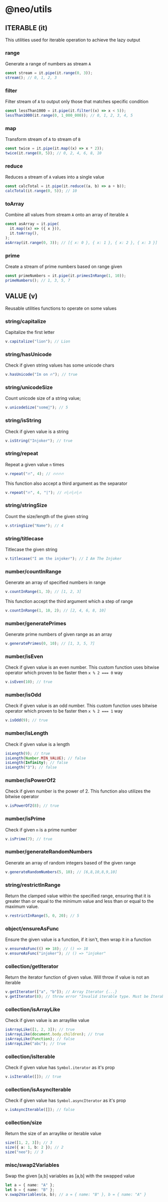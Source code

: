 # @neo/utils

## ITERABLE (it)

This utilities used for iterable operation to achieve the lazy output

### range

Generate a range of numbers as stream `A`

```typescript
const stream = it.pipe(it.range(0, 3));
stream(); // 0, 1, 2, 3
```

### filter

Filter stream of `A` to output only those that matches specific condition

```typescript
const lessThan1000 = it.pipe(it.filter((x) => x < 5));
lessThan1000(it.range(0, 1_000_000)); // 0, 1, 2, 3, 4, 5
```

### map

Transform stream of `A` to stream of `B`

```typescript
const twice = it.pipe(it.map((x) => x * 2));
twice(it.range(0, 5)); // 0, 2, 4, 6, 8, 10
```

### reduce

Reduces a stream of `A` values into a single value

```typescript
const calcTotal = it.pipe(it.reduce((a, b) => a + b));
calcTotal(it.range(0, 5)); // 10
```

### toArray

Combine all values from stream `A` onto an array of iterable `A`

```typescript
const asArray = it.pipe(
  it.map((x) => ({ x })),
  it.toArray(),
);
asArray(it.range(0, 3)); // [{ x: 0 }, { x: 1 }, { x: 2 }, { x: 3 }]
```

### prime

Create a stream of prime numbers based on range given

```typescript
const primeNumbers = it.pipe(it.primesInRange(1, 10));
primeNumbers(); // 1, 3, 5, 7
```

## VALUE (v)

Reusable utilities functions to operate on some values

### string/capitalize

Capitalize the first letter

```typescript
v.capitalize("lion"); // Lion
```

### string/hasUnicode

Check if given string values has some unicode chars

```typescript
v.hasUnicode("Im on 🔥"); // true
```

### string/unicodeSize

Count unicode size of a string value;

```typescript
v.unicodeSize("some🎲"); // 5
```

### string/isString

Check if given value is a string

```typescript
v.isString("Injoker"); // true
```

### string/repeat

Repeat a given value `n` times

```typescript
v.repeat("🔥", 4); // 🔥🔥🔥🔥
```

This function also accept a third argument as the separator

```typescript
v.repeat("🔥", 4, "|"); // 🔥|🔥|🔥|🔥
```

### string/stringSize

Count the size/length of the given string

```typescript
v.stringSize("Name"); // 4
```

### string/titlecase

Titlecase the given string

```typescript
v.titlecase("I am the injoker"); // I Am The Injoker
```

### number/countInRange

Generate an array of specified numbers in range

```typescript
v.countInRange(1, 3); // [1, 2, 3]
```

This function accept the third argument which a step of range

```typescript
v.countInRange(1, 10, 2); // [2, 4, 6, 8, 10]
```

### number/generatePrimes

Generate prime numbers of given range as an array

```typescript
v.generatePrimes(0, 10); // [1, 3, 5, 7]
```

### number/isEven

Check if given value is an even number.
This custom function uses bitwise operator which proven to be faster then `x % 2 === 0` way

```typescript
v.isEven(10); // true
```

### number/isOdd

Check if given value is an odd number.
This custom function uses bitwise operator which proven to be faster then `x % 2 === 1` way

```typescript
v.isOdd(9); // true
```

### number/isLength

Check if given value is a length

```typescript
isLength(9); // true
isLength(Number.MIN_VALUE); // false
isLength(Infinity); // false
isLength("3"); // false
```

### number/isPowerOf2

Check if given number is the power of 2. This function also utilizes the bitwise operator

```typescript
v.isPowerOf2(8); // true
```

### number/isPrime

Check if given `n` is a prime number

```typescript
v.isPrime(7); // true
```

### number/generateRandomNumbers

Generate an array of random integers based of the given range

```typescript
v.generateRandomNumbers(5, 10); // [6,8,10,8,9,10]
```

### string/restrictInRange

Return the clamped value within the specified range,
ensuring that it is greater than or equal to the minimum value
and less than or equal to the maximum value.

```typescript
v.restrictInRange(5, 0, 20); // 5
```

### object/ensureAsFunc

Ensure the given value is a function, if it isn't, then wrap it in a function

```typescript
v.ensureAsFunc(() => 18); // () => 18
v.ensureAsFunc("injoker"); // () => "injoker"
```

### collection/getIterator

Return the iterator function of given value. Will throw if value is not an iterable

```typescript
v.getIterator(["a", "b"]); // Array Iterator {...}
v.getIterator(8); // throw error "Invalid iterable type. Must be Iterable or AsyncIterable."
```

### collection/isArrayLike

Check if given value is an arraylike value

```typescript
isArrayLike([1, 2, 3]); // true
isArrayLike(document.body.children); // true
isArrayLike(Function); // false
isArrayLike("abc"); // true
```

### collection/isIterable

Check if given value has `Symbol.iterator` as it's prop

```typescript
v.isIterable([]); // true
```

### collection/isAsyncIterable

Check if given value has `Symbol.asyncIterator` as it's prop

```typescript
v.isAsyncIterable([]); // false
```

### collection/size

Return the size of an arraylike or iterable value

```typescript
size([1, 2, 3]); // 3
size({ a: 1, b: 2 }); // 2
size("neo"); // 3
```

### misc/swap2Variables

Swap the given [a,b] variables as [a,b] with the swapped value

```typescript
let a = { name: "A" };
let b = { name: "B" };
v.swap2Variables(a, b); // a = { name: "B" }, b = { name: "A" }
```
